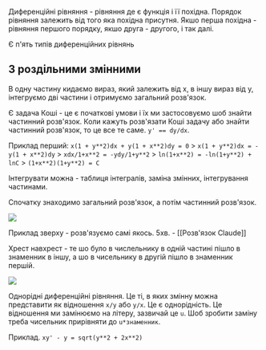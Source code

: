 Диференційні рівняння - рівняння де є функція і її похідна. Порядок рівняння залежить від того яка похідна присутня. Якшо перша похідна - рівняння першого порядку, якшо друга - другого, і так далі.

Є п'ять типів диференційних рівнянь

## З роздільними змінними

В одну частину кидаємо вираз, який залежить від х, в іншу вираз від у, інтегруємо дві частини і отримуємо загальний розв'язок.

Є задача Коші - це є початкові умови і їх ми застосовуємо шоб знайти частинний розв'язок. Коли кажуть розв'язати Коші задачу або знайти частинний розв'язок, то це все те саме. `y' == dy/dx`.

Приклад перший: `x(1 + y**2)dx + y(1 + x**2)dy = 0` > `x(1 + y**2)dx = -y(1 + x**2)dy` > `xdx/1+x**2 = -ydy/1+y**2` > `ln(1+x**2) = -ln(1+y**2) + lnC` > `(1+x**2)(1+y**2) = C`

Інтегрувати можна - таблиця інтегралів, заміна змінних, інтегрування частинами.

Спочатку знаходимо загальний розв'язок, а потім частинний розв'язок.

![](https://i.imgur.com/OGnT5gd.png)

Приклад зверху - розв'язуємо самі якось. 5хв. - [[Розв'язок Claude]]

Хрест навхрест - те шо було в числельнику в одній частині пішло в знаменник в іншу, а шо в чисельнику в другій пішло в знаменник першій.

![](https://i.imgur.com/0IkV4yG.png)

Однорідні диференційні рівняння. Це ті, в яких змінну можна представити як відношення `x/y` або `y/x`. Це є однорідність. Це відношення ми замінюємо на літеру, зазвичай це `u`. Шоб зробити заміну треба чисельник прирівняти до `u*знаменник`.

Приклад. `xy' - y = sqrt(y**2 + 2x**2)`
